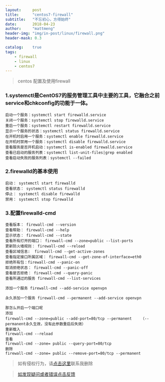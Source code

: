 ```yaml
---
layout:     post
title:      "centos7-firewall"
subtitle:   "不忘初心，方得始终"
date:       2018-04-23
author:     "mattmeng"
header-img: "img/in-post/linux/firewall.png"
header-mask: 0.3

catalog:    true
tags:
    - firewall
    - linux
    - centos7
---
```


>centos 配置及使用firewall

### 1.systemctl是CentOS7的服务管理工具中主要的工具，它融合之前service和chkconfig的功能于一体。

    启动一个服务：systemctl start firewalld.service
    关闭一个服务：systemctl stop firewalld.service
    重启一个服务：systemctl restart firewalld.service
    显示一个服务的状态：systemctl status firewalld.service
    在开机时启用一个服务：systemctl enable firewalld.service
    在开机时禁用一个服务：systemctl disable firewalld.service
    查看服务是否开机启动：systemctl is-enabled firewalld.service
    查看已启动的服务列表：systemctl list-unit-files|grep enabled
    查看启动失败的服务列表：systemctl --failed

### 2.firewalld的基本使用

    启动： systemctl start firewalld
    查看状态： systemctl status firewalld
    停止： systemctl disable firewalld
    禁用： systemctl stop firewalld

### 3.配置firewalld-cmd

    查看版本： firewall-cmd --version
    查看帮助： firewall-cmd --help
    显示状态： firewall-cmd --state
    查看所有打开的端口： firewall-cmd --zone=public --list-ports
    更新防火墙规则： firewall-cmd --reload
    查看区域信息:  firewall-cmd --get-active-zones
    查看指定接口所属区域： firewall-cmd --get-zone-of-interface=eth0
    拒绝所有包：firewall-cmd --panic-on
    取消拒绝状态： firewall-cmd --panic-off
    查看是否拒绝： firewall-cmd --query-panic
    查看所通过的服务 firewall-cmd --list-services

    添加一个服务 firewall-cmd --add-service openvpn

    永久添加一个服务 firewall-cmd --permanent --add-service openvpn

    那怎么开启一个端口呢
    添加
    firewall-cmd --zone=public --add-port=80/tcp --permanent    （--permanent永久生效，没有此参数重启后失效）
    重新载入
    firewall-cmd --reload
    查看
    firewall-cmd --zone= public --query-port=80/tcp
    删除
    firewall-cmd --zone= public --remove-port=80/tcp --permanent

>如有侵权行为，请[点击这里](https://github.com/mattmengCooper/MattMeng_hexo/issues)联系我删除

>[如发现疑问或者错误点击反馈](https://github.com/mattmengCooper/MattMeng_hexo/issues)
